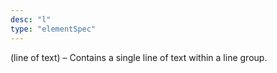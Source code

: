 ```yaml
---
desc: "l"
type: "elementSpec"
---
```


(line of text) – Contains a single line of text within a line group.